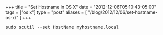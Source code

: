+++
title = "Set Hostname in OS X"
date = "2012-12-06T05:10:43-05:00"
tags = ["os x"]
type = "post"
aliases = [
    "/blog/2012/12/06/set-hostname-os-x/"
]
+++
<pre>
sudo scutil --set HostName myhostname.local
</pre>